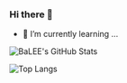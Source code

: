### Hi there 👋
- 🌱 I’m currently learning ...
<!--
**tidik/tidik** is a ✨ _special_ ✨ repository because its `README.md` (this file) appears on your GitHub profile.

Here are some ideas to get you started:

- 🔭 I’m currently working on ...
- 🌱 I’m currently learning ...
- 👯 I’m looking to collaborate on ...
- 🤔 I’m looking for help with ...
- 💬 Ask me about ...
- 📫 How to reach me: ...
- 😄 Pronouns: ...
- ⚡ Fun fact: ...
-->

![BaLEE's GitHub Stats](https://github-readme-stats.vercel.app/api?username=tidik&show_icons=true&theme=ambient_gradientl)

![Top Langs](https://github-readme-stats.vercel.app/api/top-langs/?username=tidik&theme=calm)
